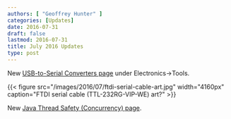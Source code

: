 ```yaml
---
authors: [ "Geoffrey Hunter" ]
categories: [Updates]
date: 2016-07-31
draft: false
lastmod: 2016-07-31
title: July 2016 Updates
type: post
---
```


New [USB-to-Serial Converters page](/electronics/tools/usb-to-serial-converters) under Electronics->Tools.  

{{< figure src="/images/2016/07/ftdi-serial-cable-art.jpg" width="4160px" caption="FTDI serial cable (TTL-232RG-VIP-WE) art?"  >}}  

New [Java Thread Safety (Concurrency) page](/programming/languages/java/thread-safety-concurrency).
